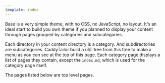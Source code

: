 ```yaml
---
template: index
---
```

Base is a very simple theme, with no CSS, no JavaScript, no layout. It's an ideal start to build you own theme if you planned to display your content through pages grouped by categories and subcategories.

Each directory in your content directory is a category. And subdirectories are subcategories. CaddyTailor build a ul/li tree from this tree to make a menu as you can see at the top of this page. Each category page displays a list of pages they contain, except the `index.md`, which is used for the category page itself.

The pages listed below are top level pages.